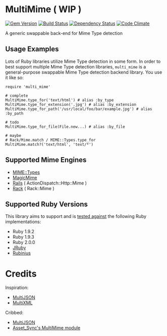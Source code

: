 # MultiMime ( WIP )
[![Gem Version](https://badge.fury.io/rb/multi_mime.png)][gem]
[![Build Status](https://travis-ci.org/karlfreeman/multi_mime.png?branch=master)][travis]
[![Dependency Status](https://gemnasium.com/karlfreeman/multi_mime.png?travis)][gemnasium]
[![Code Climate](https://codeclimate.com/github/karlfreeman/multi_mime.png)][codeclimate]

[gem]: https://rubygems.org/gems/multi_mime
[travis]: http://travis-ci.org/karlfreeman/multi_mime
[gemnasium]: https://gemnasium.com/karlfreeman/multi_mime
[codeclimate]: https://codeclimate.com/github/karlfreeman/multi_mime

A generic swappable back-end for Mime Type detection

## Usage Examples
Lots of Ruby libraries utilize Mime Type detection in some form. In order to best support multiple Mime Type detection libraries, `multi_mime` is a general-purpose swappable Mime Type detection backend library. You
use it like so:

    require 'multi_mime'

    # complete
    MultiMime.type_for('text/html') # alias :by_type
    MultiMime.type_for_extension('.jpg') # alias :by_extension
    MultiMime.type_for_path('/usr/local/foo/bar/example.jpg') # alias :by_path
    
    # todo
    MultiMime.type_for_file(File.new...) # alias :by_file

    # maybe
    # Rack/Mime.match / MIME::Types.type_for
    MultiMime.match?('text/html', 'text/*')
    
## Supported Mime Engines

* [MIME::Types](https://github.com/halostatue/mime-types)
* [MagicMime](https://github.com/minad/mimemagic)
* [Rails](http://api.rubyonrails.org/classes/Mime/Type.html) ( ActionDispatch::Http::Mime )
* [Rack](http://rack.rubyforge.org/doc/Rack/Mime.html) ( Rack::Mime )

## Supported Ruby Versions
This library aims to support and is [tested against][travis] the following Ruby
implementations:

* Ruby 1.9.2
* Ruby 1.9.3
* Ruby 2.0.0
* [JRuby][]
* [Rubinius][]

[jruby]: http://www.jruby.org/
[rubinius]: http://rubini.us/

# Credits

Inspiration:

* [MultiJSON](https://github.com/intridea/multi_json)
* [MultiXML](https://github.com/sferik/multi_xml)

Cribbed:

* [MultiJSON](https://github.com/intridea/multi_json)
* [Asset_Sync's MultiMime module](https://github.com/rumblelabs/asset_sync/commit/9333bd01ae1a7cf2ffa046b8390fbc4165c38030)
